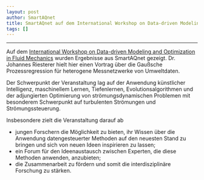 ```yaml
---
layout: post
author: SmartAQnet
title: SmartAQnet auf dem International Workshop on Data-driven Modeling and Optimization in Fluid Mechanics
tags: []
---
```

-----------------------------------------------------------------------------
Auf dem [International Workshop on Data-driven Modeling and Optimization in Fluid Mechanics](https://www.istm.kit.edu/dmofm.php) wurden Ergebnisse aus SmartAQnet gezeigt.
Dr. Johannes Riesterer hielt hier einen Vortrag über die Gaußsche Prozessregression für heterogene Messnetzwerke von Umweltdaten.

Der Schwerpunkt der Veranstaltung lag auf der Anwendung künstlicher Intelligenz, maschinellem Lernen, Tiefenlernen, Evolutionsalgorithmen und der adjungierten Optimierung von strömungsdynamischen Problemen mit besonderem Schwerpunkt auf turbulenten Strömungen und Strömungssteuerung.

Insbesondere zielt die Veranstaltung darauf ab
-  jungen Forschern die Möglichkeit zu bieten, ihr Wissen über die Anwendung datengesteuerter Methoden auf den neuesten Stand zu bringen und sich von neuen Ideen inspirieren zu lassen;
- ein Forum für den Ideenaustausch zwischen Experten, die diese Methoden anwenden, anzubieten;
- die Zusammenarbeit zu fördern und somit die interdisziplinäre Forschung zu stärken.